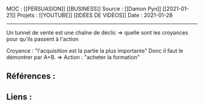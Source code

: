 
MOC : [[PERSUASION]] [[BUSINESS]]
Source : [[Damon Pyn]] [[2021-01-21]]
Projets : [[YOUTUBE]] [[IDÉES DE VIDÉOS]]
Date : 2021-01-28
***

Un tunnel de vente est une chaîne de déclic 
	=> quelle sont les croyances pour qu'ils passent à l'action

Croyance : "l'acquisition est la partie la plus importante" 
Donc il faut le démontrer par A+B.
=> Action : "acheter la formation"

## Références :


## Liens :
